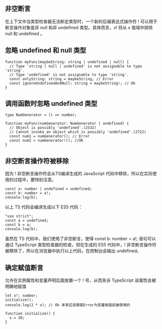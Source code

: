 ## 非空断言

在上下文中当类型检查器无法断定类型时，一个新的后缀表达式操作符 ! 可以用于断言操作对象是非 null 和非 undefined 类型。具体而言，x! 将从 x 值域中排除 null 和 undefined 。



## 忽略 undefined 和 null 类型

```TS
function myFunc(maybeString: string | undefined | null) {
  // Type 'string | null | undefined' is not assignable to type 'string'.
  // Type 'undefined' is not assignable to type 'string'. 
  const onlyString: string = maybeString; // Error
  const ignoreUndefinedAndNull: string = maybeString!; // Ok
}

```

## 调用函数时忽略 undefined 类型

```TS
type NumGenerator = () => number;

function myFunc(numGenerator: NumGenerator | undefined) {
  // Object is possibly 'undefined'.(2532)
  // Cannot invoke an object which is possibly 'undefined'.(2722)
  const num1 = numGenerator(); // Error
  const num2 = numGenerator!(); //OK
}

```

## 非空断言操作符被移除


因为 ! 非空断言操作符会从TS编译生成的 JavaScript 代码中移除，所以在实际使用的过程中，要特别注意。
```
const a: number | undefined = undefined;
const b: number = a!;
console.log(b); 

```
以上 TS 代码会编译生成以下 ES5 代码：

```
"use strict";
const a = undefined;
const b = a;
console.log(b);

```

虽然在 TS 代码中，我们使用了非空断言，使得 const b: number = a!; 语句可以通过 TypeScript 类型检查器的检查。但在生成的 ES5 代码中，! 非空断言操作符被移除了，所以在浏览器中执行以上代码，在控制台会输出 undefined。


## 确定赋值断言

允许在实例属性和变量声明后面放置一个 ! 号，从而告诉 TypeScript 该属性会被明确地赋值


```
let x!: number;
initialize();
console.log(2 * x); // Ok 本来应该报错Error为变量赋值前被使用的

function initialize() {
  x = 10;
}

```